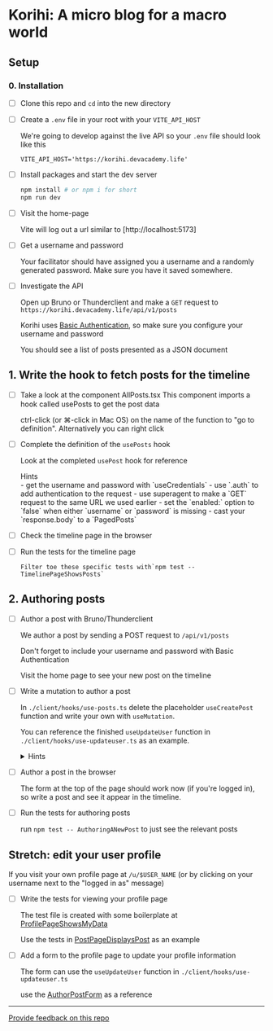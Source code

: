 # Korihi: A micro blog for a macro world

## Setup

### 0. Installation

- [ ] Clone this repo and `cd` into the new directory
- [ ] Create a `.env` file in your root with your `VITE_API_HOST`

  We're going to develop against the live API so your `.env` file should look like this

  ```.env
  VITE_API_HOST='https://korihi.devacademy.life'
  ```

- [ ] Install packages and start the dev server
  ```sh
  npm install # or npm i for short
  npm run dev
  ```
- [ ] Visit the home-page

  Vite will log out a url similar to [http://localhost:5173]

- [ ] Get a username and password

  Your facilitator should have assigned you a username and a randomly generated password. Make sure you have it saved somewhere.

- [ ] Investigate the API

  Open up Bruno or Thunderclient and make a `GET` request to `https://korihi.devacademy.life/api/v1/posts`

  Korihi uses [Basic Authentication](https://developer.mozilla.org/en-US/docs/Web/HTTP/Authentication#basic_authentication_scheme), so make sure you configure your username and password

  You should see a list of posts presented as a JSON document

## 1. Write the hook to fetch posts for the timeline

- [ ] Take a look at the component AllPosts.tsx
      This component imports a hook called usePosts to get the post data

  ctrl-click (or ⌘-click in Mac OS) on the name of the function to "go to definition". Alternatively you can right click

- [ ] Complete the definition of the `usePosts` hook

  Look at the completed `usePost` hook for reference

  <detail>
    <summary>Hints</summary>
    - get the username and password with `useCredentials`
    - use `.auth` to add authentication to the request
    - use superagent to make a `GET` request to the same URL we used earlier 
    - set the `enabled:` option to `false` when either `username` or `password` is missing
    - cast your `response.body` to a `PagedPosts`
  </detail>

- [ ] Check the timeline page in the browser

- [ ] Run the tests for the timeline page

      Filter toe these specific tests with`npm test -- TimelinePageShowsPosts`

## 2. Authoring posts

- [ ] Author a post with Bruno/Thunderclient

  We author a post by sending a POST request to `/api/v1/posts`

  Don't forget to include your username and password with Basic Authentication

  Visit the home page to see your new post on the timeline

- [ ] Write a mutation to author a post

  In `./client/hooks/use-posts.ts` delete the placeholder `useCreatePost` function and write your own with `useMutation`.

  You can reference the finished `useUpdateUser` function in `./client/hooks/use-updateuser.ts` as an example.

  <details>
    <summary>Hints</summary>
    - call `useCredentials()` to get the username and password
    - call `useQueryClient()` to get an instance of the queryClient
    - provide a `mutationFn` that is async, accepts an object of values and makes a POST request
      to the API
    - provide an `onSuccess` function that calls `client.invalidateQuery({ queryKey: ['posts'] })` on
      the client you got from `useQueryClient()`. This will mark the timeline data as stale forcing it to refresh.
  </details>

- [ ] Author a post in the browser

  The form at the top of the page should work now (if you're logged in), so write a post and see it
  appear in the timeline.

- [ ] Run the tests for authoring posts

  run `npm test -- AuthoringANewPost` to just see the relevant posts

## Stretch: edit your user profile

If you visit your own profile page at `/u/$USER_NAME` (or by clicking on your username next to the "logged in as" message)

- [ ] Write the tests for viewing your profile page

  The test file is created with some boilerplate at [ProfilePageShowsMyData](./client/pages/ProfilePageShowsMyData.test.tsx)

  Use the tests in [PostPageDisplaysPost](./client/pages/PostPageDisplaysPost.test.tsx) as an example

- [ ] Add a form to the profile page to update your profile information

  The form can use the `useUpdateUser` function in `./client/hooks/use-updateuser.ts`

  use the [AuthorPostForm](./client/components/AuthorPostForm.tsx) as a reference

---

[Provide feedback on this repo](https://docs.google.com/forms/d/e/1FAIpQLSfw4FGdWkLwMLlUaNQ8FtP2CTJdGDUv6Xoxrh19zIrJSkvT4Q/viewform?usp=pp_url&entry.1958421517=korihi)
